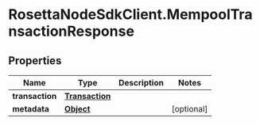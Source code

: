 # RosettaNodeSdkClient.MempoolTransactionResponse

## Properties

Name | Type | Description | Notes
------------ | ------------- | ------------- | -------------
**transaction** | [**Transaction**](Transaction.md) |  | 
**metadata** | [**Object**](.md) |  | [optional] 



